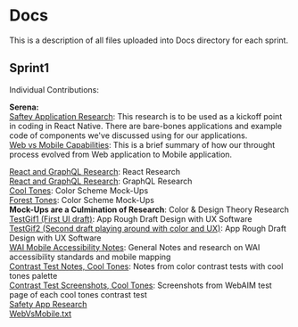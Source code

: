 # Docs
This is a description of all files uploaded into Docs directory for each sprint. 

## Sprint1
Individual Contributions:

**Serena:** <br>
[Saftey Application Research](Sprint1/sprint1_safetyappresearch.pdf): This research is to be used as a kickoff point in coding in React Native. There are bare-bones applications and example code of components we've discussed using for our applications. <br> 
[Web vs Mobile Capabilities](Sprint1/WebVsMobile.txt): This is a brief summary of how our throught process evolved from Web application to Mobile application.

<a href="Sprint1/React_JS_GraphQL_Research.pdf" target="_blank">React and GraphQL Research</a>: React Research<br>
<a href="Sprint1/React_JS_GraphQL_Research.pdf" target="_blank">React and GraphQL Research</a>: GraphQL Research<br>
<a href="Sprint1/OOTW_Cool_Tones.jpg" target="_blank">Cool Tones</a>: Color Scheme Mock-Ups<br>
<a href="Sprint1/OOTW_Forest_Tones.jpg" target="_blank">Forest Tones</a>: Color Scheme Mock-Ups<br>
**Mock-Ups are a Culmination of Research**: Color & Design Theory Research<br>
<a href="Sprint1/TestGif1.gif" target="_blank">TestGif1 (First UI draft)</a>: App Rough Draft Design with UX Software<br>
<a href="Sprint1/TestGif2.gif" target="_blank">TestGif2 (Second draft playing around with color and UX)</a>: App Rough Draft Design with UX Software<br>
<a href="Sprint1/WAI mobile accessibility: Sprint 1 doc pdf.pdf" target="_blank">WAI Mobile Accessibility Notes</a>: General Notes and research on WAI accessibility standards and mobile mapping<br>
<a href="Sprint1/Color Contrast Check test notes 3.3 pdf.pdf" target="_blank">Contrast Test Notes, Cool Tones</a>: Notes from color contrast tests with cool tones palette<br>
<a href="Sprint1/Contrast Tests Screenshots.zip" target="_blank">Contrast Test Screenshots, Cool Tones</a>: Screenshots from WebAIM test page of each cool tones contrast test<br>
<a href="Sprint1/sprint1_safetyappresearch.pdf" target="_blank">Safety App Research<br>
<a href="Sprint1/WebVsMobile.txt" target="_blank">WebVsMobile.txt<br>
  
